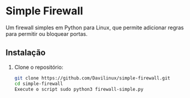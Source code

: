 # Simple Firewall

Um firewall simples em Python para Linux, que permite adicionar regras para permitir ou bloquear portas.

## Instalação

1. Clone o repositório:
   ```bash
   git clone https://github.com/Davilinux/simple-firewall.git
   cd simple-firewall
   Execute o script sudo python3 firewall-simple.py
